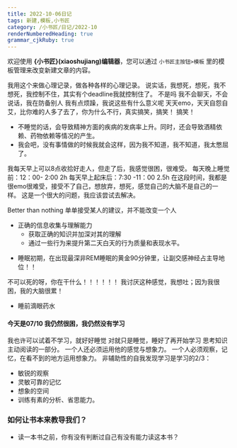 ```yaml
---
title: 2022-10-06日记
tags: 新建,模板,小书匠
category: /小书匠/日记/2022-10
renderNumberedHeading: true
grammar_cjkRuby: true
---
```



欢迎使用 **{小书匠}(xiaoshujiang)编辑器**，您可以通过 `小书匠主按钮>模板` 里的模板管理来改变新建文章的内容。

我用这个来做心理记录，做各种各样的心理记录。
说实话，我想死，想死，我不想死，我控制不住，其实有个deadline我就控制住了。
不是吗
我不会聊天，不会说话，我在防备别人
我有点烦躁，我说这些有什么意义呢
天天emo，天天自怨自艾，比你难的人多了去了，你为什么不行，真实搞笑，搞笑！
搞笑！
* 不睡觉的话，会导致精神方面的疾病的发病率上升。同时，还会导致酒精依赖、药物依赖等情况的产生。
* 我会吧，没有事情做的时候我就会这样，因为我不知道，我不知道，我太憋屈了。

我每天早上可以8点收拾好走人，但走了后，我感觉很困，很难受。
每天晚上睡觉前：12：00- 2:00 2h
每天早上起床后：7:30 -11：00 2.5h
在这段时间，我都是很emo很难受，接受不了自己，想放弃，想死，感觉自己的大脑不是自己的一样。
这是一个很大的问题，我应该尝试去解决。

Better than nothing
单单接受某人的建议，并不能改变一个人
- 正确的信息收集与理解能力
	- 获取正确的知识并加深对其的理解
	- 通过一些行为来提升第二天白天的行为质量和表现水平。

* 睡眠初期，在出现最深非REM睡眠的黄金90分钟里，让副交感神经占主导地位！！

不可以死的呀，你在干什么！！！！！！
我讨厌这种感觉，我想吐；因为我很困，我的大脑很累！

- 睡前滴眼药水



#### 今天是07/10 我仍然很困，我仍然没有学习
我也许可以试着不学习，就好好睡觉
对就只是睡觉，睡好了再开始学习
思考知识主动阅读的一部分。
一个人还必须运用他的感觉与想象力。
一个人必须观察，记忆，在看不到的地方运用想象力。
非辅助性的自我发现学习是学习的2/3：
* 敏锐的观察
* 灵敏可靠的记忆
* 想象的空间
* 训练有素的分析、省思能力。
 
### 如何让书本来教导我们？
* 读一本书之前，你有没有判断过自己有没有能力读这本书？
